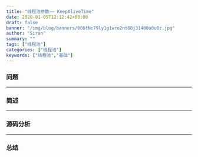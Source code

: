 ```yaml
---
title: "线程池参数—— KeepAliveTime"
date: 2020-01-05T12:12:42+08:00
draft: false
banner: "/img/blog/banners/006tNc79ly1g1wro2nt88j31400u0u0z.jpg"
author: "Siran"
summary: ""
tags: ["线程池"]
categories: ["线程池"]
keywords: ["线程池","基础"]
---
```

### 问题
****
### 简述
****
### 源码分析
****
### 总结
